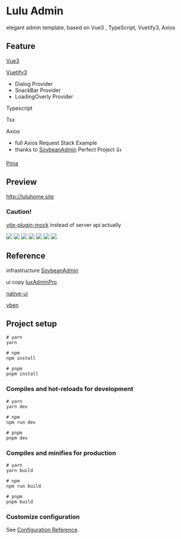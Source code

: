 # Lulu Admin

elegant admin template, based on Vue3 , TypeScript, Vuetify3, Axios

## Feature

[Vue3](https://vuejs.org/guide/quick-start.html#creating-a-vue-application)

[Vuetify3](https://next.vuetifyjs.com/en/getting-started/installation/)

- Dialog Provider
- SnackBar Provider
- LoadingOverly Provider

Typescript

Tsx

Axios

- full Axios Request Stack Example
- thanks to  [SoybeanAdmin](https://github.com/honghuangdc/soybean-admin) Perfect Project 👍

[Pinia](https://pinia.vuejs.org/)

## Preview

http://luluhome.site

### Caution!

[vite-plugin-mock](https://github.com/vbenjs/vite-plugin-mock) instead of server api actually

![](https://i.imgur.com/S5HeYO2.png)
![](https://i.imgur.com/MgHU7Av.png)
![](https://i.imgur.com/Xr5gqgE.png)
![](https://i.imgur.com/OVjed1u.png)
![](https://i.imgur.com/iA7ffeQ.png)
![](https://i.imgur.com/Qu3TPXF.png)
![](https://i.imgur.com/bNXRsiv.png)

## Reference

infrastructure [SoybeanAdmin](https://github.com/honghuangdc/soybean-admin)

ui copy [luxAdminPro](https://lux-admin-pro.indielayer.com/dashboard/analytics)

[native-ui](https://github.com/tusen-ai/naive-ui)

[vben](https://github.com/vbenjs)

## Project setup

```
# yarn
yarn

# npm
npm install

# pnpm
pnpm install
```

### Compiles and hot-reloads for development

```
# yarn
yarn dev

# npm
npm run dev

# pnpm
pnpm dev
```

### Compiles and minifies for production

```
# yarn
yarn build

# npm
npm run build

# pnpm
pnpm build
```

### Customize configuration

See [Configuration Reference](https://vitejs.dev/config/).

